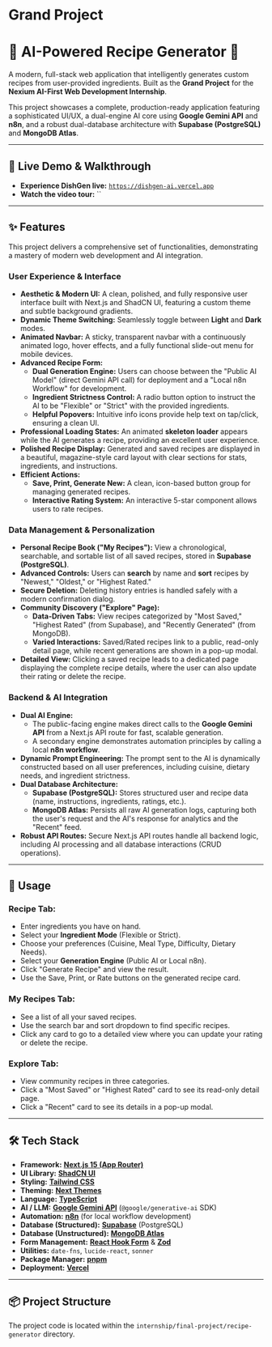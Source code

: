 # Grand Project

# 🍳 AI-Powered Recipe Generator 🍳

A modern, full-stack web application that intelligently generates custom recipes from user-provided ingredients. Built as the **Grand Project** for the **Nexium AI-First Web Development Internship**.

This project showcases a complete, production-ready application featuring a sophisticated UI/UX, a dual-engine AI core using **Google Gemini API** and **n8n**, and a robust dual-database architecture with **Supabase (PostgreSQL)** and **MongoDB Atlas**.

---

## 🚀 Live Demo & Walkthrough

* **Experience DishGen live:** [`https://dishgen-ai.vercel.app`](https://dishgen-ai.vercel.app/)
* **Watch the video tour:** ``

---

## ✨ Features

This project delivers a comprehensive set of functionalities, demonstrating a mastery of modern web development and AI integration.

### User Experience & Interface
* **Aesthetic & Modern UI:** A clean, polished, and fully responsive user interface built with Next.js and ShadCN UI, featuring a custom theme and subtle background gradients.
* **Dynamic Theme Switching:** Seamlessly toggle between **Light** and **Dark** modes.
* **Animated Navbar:** A sticky, transparent navbar with a continuously animated logo, hover effects, and a fully functional slide-out menu for mobile devices.
* **Advanced Recipe Form:**
    * **Dual Generation Engine:** Users can choose between the "Public AI Model" (direct Gemini API call) for deployment and a "Local n8n Workflow" for development.
    * **Ingredient Strictness Control:** A radio button option to instruct the AI to be "Flexible" or "Strict" with the provided ingredients.
    * **Helpful Popovers:** Intuitive info icons provide help text on tap/click, ensuring a clean UI.
* **Professional Loading States:** An animated **skeleton loader** appears while the AI generates a recipe, providing an excellent user experience.
* **Polished Recipe Display:** Generated and saved recipes are displayed in a beautiful, magazine-style card layout with clear sections for stats, ingredients, and instructions.
* **Efficient Actions:**
    * **Save, Print, Generate New:** A clean, icon-based button group for managing generated recipes.
    * **Interactive Rating System:** An interactive 5-star component allows users to rate recipes.

### Data Management & Personalization
* **Personal Recipe Book ("My Recipes"):** View a chronological, searchable, and sortable list of all saved recipes, stored in **Supabase (PostgreSQL)**.
* **Advanced Controls:** Users can **search** by name and **sort** recipes by "Newest," "Oldest," or "Highest Rated."
* **Secure Deletion:** Deleting history entries is handled safely with a modern confirmation dialog.
* **Community Discovery ("Explore" Page):**
    * **Data-Driven Tabs:** View recipes categorized by "Most Saved," "Highest Rated" (from Supabase), and "Recently Generated" (from MongoDB).
    * **Varied Interactions:** Saved/Rated recipes link to a public, read-only detail page, while recent generations are shown in a pop-up modal.
* **Detailed View:** Clicking a saved recipe leads to a dedicated page displaying the complete recipe details, where the user can also update their rating or delete the recipe.

### Backend & AI Integration
* **Dual AI Engine:**
    * The public-facing engine makes direct calls to the **Google Gemini API** from a Next.js API route for fast, scalable generation.
    * A secondary engine demonstrates automation principles by calling a local **n8n workflow**.
* **Dynamic Prompt Engineering:** The prompt sent to the AI is dynamically constructed based on all user preferences, including cuisine, dietary needs, and ingredient strictness.
* **Dual Database Architecture:**
    * **Supabase (PostgreSQL):** Stores structured user and recipe data (name, instructions, ingredients, ratings, etc.).
    * **MongoDB Atlas:** Persists all raw AI generation logs, capturing both the user's request and the AI's response for analytics and the "Recent" feed.
* **Robust API Routes:** Secure Next.js API routes handle all backend logic, including AI processing and all database interactions (CRUD operations).

---

## 🚀 Usage

### Recipe Tab:
* Enter ingredients you have on hand.
* Select your **Ingredient Mode** (Flexible or Strict).
* Choose your preferences (Cuisine, Meal Type, Difficulty, Dietary Needs).
* Select your **Generation Engine** (Public AI or Local n8n).
* Click "Generate Recipe" and view the result.
* Use the Save, Print, or Rate buttons on the generated recipe card.

### My Recipes Tab:
* See a list of all your saved recipes.
* Use the search bar and sort dropdown to find specific recipes.
* Click any card to go to a detailed view where you can update your rating or delete the recipe.

### Explore Tab:
* View community recipes in three categories.
* Click a "Most Saved" or "Highest Rated" card to see its read-only detail page.
* Click a "Recent" card to see its details in a pop-up modal.

---

## 🛠️ Tech Stack

* **Framework:** [**Next.js 15 (App Router)**](https://nextjs.org/)
* **UI Library:** [**ShadCN UI**](https://ui.shadcn.com/)
* **Styling:** [**Tailwind CSS**](https://tailwindcss.com/)
* **Theming:** [**Next Themes**](https://github.com/pacocoursey/next-themes)
* **Language:** [**TypeScript**](https://www.typescriptlang.org/)
* **AI / LLM:** [**Google Gemini API**](https://ai.google.dev/) (`@google/generative-ai` SDK)
* **Automation:** [**n8n**](https://n8n.io/) (for local workflow development)
* **Database (Structured):** [**Supabase**](https://supabase.com/) (PostgreSQL)
* **Database (Unstructured):** [**MongoDB Atlas**](https://www.mongodb.com/cloud/atlas)
* **Form Management:** [**React Hook Form**](https://react-hook-form.com/) & [**Zod**](https://zod.dev/)
* **Utilities:** `date-fns`, `lucide-react`, `sonner`
* **Package Manager:** [**pnpm**](https://pnpm.io/)
* **Deployment:** [**Vercel**](https://vercel.com/)

---

## 📦 Project Structure

The project code is located within the `internship/final-project/recipe-generator` directory.
